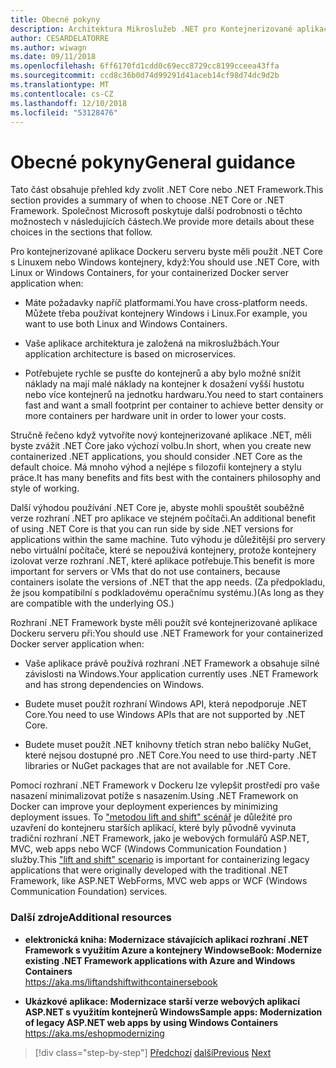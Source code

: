 ```yaml
---
title: Obecné pokyny
description: Architektura Mikroslužeb .NET pro Kontejnerizované aplikace .NET | Obecné pokyny
author: CESARDELATORRE
ms.author: wiwagn
ms.date: 09/11/2018
ms.openlocfilehash: 6ff6170fd1cdd0c69ecc8729cc8199cceea43ffa
ms.sourcegitcommit: ccd8c36b0d74d99291d41aceb14cf98d74dc9d2b
ms.translationtype: MT
ms.contentlocale: cs-CZ
ms.lasthandoff: 12/10/2018
ms.locfileid: "53128476"
---
```

# <a name="general-guidance"></a><span data-ttu-id="9822e-103">Obecné pokyny</span><span class="sxs-lookup"><span data-stu-id="9822e-103">General guidance</span></span>

<span data-ttu-id="9822e-104">Tato část obsahuje přehled kdy zvolit .NET Core nebo .NET Framework.</span><span class="sxs-lookup"><span data-stu-id="9822e-104">This section provides a summary of when to choose .NET Core or .NET Framework.</span></span> <span data-ttu-id="9822e-105">Společnost Microsoft poskytuje další podrobnosti o těchto možnostech v následujících částech.</span><span class="sxs-lookup"><span data-stu-id="9822e-105">We provide more details about these choices in the sections that follow.</span></span>

<span data-ttu-id="9822e-106">Pro kontejnerizované aplikace Dockeru serveru byste měli použít .NET Core s Linuxem nebo Windows kontejnery, když:</span><span class="sxs-lookup"><span data-stu-id="9822e-106">You should use .NET Core, with Linux or Windows Containers, for your containerized Docker server application when:</span></span>

-   <span data-ttu-id="9822e-107">Máte požadavky napříč platformami.</span><span class="sxs-lookup"><span data-stu-id="9822e-107">You have cross-platform needs.</span></span> <span data-ttu-id="9822e-108">Můžete třeba používat kontejnery Windows i Linux.</span><span class="sxs-lookup"><span data-stu-id="9822e-108">For example, you want to use both Linux and Windows Containers.</span></span>

-   <span data-ttu-id="9822e-109">Vaše aplikace architektura je založená na mikroslužbách.</span><span class="sxs-lookup"><span data-stu-id="9822e-109">Your application architecture is based on microservices.</span></span>

-   <span data-ttu-id="9822e-110">Potřebujete rychle se pusťte do kontejnerů a aby bylo možné snížit náklady na mají malé náklady na kontejner k dosažení vyšší hustotu nebo více kontejnerů na jednotku hardwaru.</span><span class="sxs-lookup"><span data-stu-id="9822e-110">You need to start containers fast and want a small footprint per container to achieve better density or more containers per hardware unit in order to lower your costs.</span></span>

<span data-ttu-id="9822e-111">Stručně řečeno když vytvoříte nový kontejnerizované aplikace .NET, měli byste zvážit .NET Core jako výchozí volbu.</span><span class="sxs-lookup"><span data-stu-id="9822e-111">In short, when you create new containerized .NET applications, you should consider .NET Core as the default choice.</span></span> <span data-ttu-id="9822e-112">Má mnoho výhod a nejlépe s filozofií kontejnery a stylu práce.</span><span class="sxs-lookup"><span data-stu-id="9822e-112">It has many benefits and fits best with the containers philosophy and style of working.</span></span>

<span data-ttu-id="9822e-113">Další výhodou používání .NET Core je, abyste mohli spouštět souběžně verze rozhraní .NET pro aplikace ve stejném počítači.</span><span class="sxs-lookup"><span data-stu-id="9822e-113">An additional benefit of using .NET Core is that you can run side by side .NET versions for applications within the same machine.</span></span> <span data-ttu-id="9822e-114">Tuto výhodu je důležitější pro servery nebo virtuální počítače, které se nepoužívá kontejnery, protože kontejnery izolovat verze rozhraní .NET, které aplikace potřebuje.</span><span class="sxs-lookup"><span data-stu-id="9822e-114">This benefit is more important for servers or VMs that do not use containers, because containers isolate the versions of .NET that the app needs.</span></span> <span data-ttu-id="9822e-115">(Za předpokladu, že jsou kompatibilní s podkladovému operačnímu systému.)</span><span class="sxs-lookup"><span data-stu-id="9822e-115">(As long as they are compatible with the underlying OS.)</span></span>

<span data-ttu-id="9822e-116">Rozhraní .NET Framework byste měli použít své kontejnerizované aplikace Dockeru serveru při:</span><span class="sxs-lookup"><span data-stu-id="9822e-116">You should use .NET Framework for your containerized Docker server application when:</span></span>

-   <span data-ttu-id="9822e-117">Vaše aplikace právě používá rozhraní .NET Framework a obsahuje silné závislosti na Windows.</span><span class="sxs-lookup"><span data-stu-id="9822e-117">Your application currently uses .NET Framework and has strong dependencies on Windows.</span></span>

-   <span data-ttu-id="9822e-118">Budete muset použít rozhraní Windows API, která nepodporuje .NET Core.</span><span class="sxs-lookup"><span data-stu-id="9822e-118">You need to use Windows APIs that are not supported by .NET Core.</span></span>

-   <span data-ttu-id="9822e-119">Budete muset použít .NET knihovny třetích stran nebo balíčky NuGet, které nejsou dostupné pro .NET Core.</span><span class="sxs-lookup"><span data-stu-id="9822e-119">You need to use third-party .NET libraries or NuGet packages that are not available for .NET Core.</span></span>

<span data-ttu-id="9822e-120">Pomocí rozhraní .NET Framework v Dockeru lze vylepšit prostředí pro vaše nasazení minimalizovat potíže s nasazením.</span><span class="sxs-lookup"><span data-stu-id="9822e-120">Using .NET Framework on Docker can improve your deployment experiences by minimizing deployment issues.</span></span> <span data-ttu-id="9822e-121">To ["metodou lift and shift" scénář](https://aka.ms/liftandshiftwithcontainersebook) je důležité pro uzavření do kontejneru starších aplikací, které byly původně vyvinuta tradiční rozhraní .NET Framework, jako je webových formulářů ASP.NET, MVC, web apps nebo WCF (Windows Communication Foundation ) služby.</span><span class="sxs-lookup"><span data-stu-id="9822e-121">This ["lift and shift" scenario](https://aka.ms/liftandshiftwithcontainersebook) is important for containerizing legacy applications that were originally developed with the traditional .NET Framework, like ASP.NET WebForms, MVC web apps or WCF (Windows Communication Foundation) services.</span></span>

### <a name="additional-resources"></a><span data-ttu-id="9822e-122">Další zdroje</span><span class="sxs-lookup"><span data-stu-id="9822e-122">Additional resources</span></span>

-   <span data-ttu-id="9822e-123">**elektronická kniha: Modernizace stávajících aplikací rozhraní .NET Framework s využitím Azure a kontejnery Windows**</span><span class="sxs-lookup"><span data-stu-id="9822e-123">**eBook: Modernize existing .NET Framework applications with Azure and Windows Containers**</span></span>  
    https://aka.ms/liftandshiftwithcontainersebook

-   <span data-ttu-id="9822e-124">**Ukázkové aplikace: Modernizace starší verze webových aplikací ASP.NET s využitím kontejnerů Windows**</span><span class="sxs-lookup"><span data-stu-id="9822e-124">**Sample apps: Modernization of legacy ASP.NET web apps by using Windows Containers**</span></span>  
    https://aka.ms/eshopmodernizing

>[!div class="step-by-step"]
><span data-ttu-id="9822e-125">[Předchozí](index.md)
>[další](net-core-container-scenarios.md)</span><span class="sxs-lookup"><span data-stu-id="9822e-125">[Previous](index.md)
[Next](net-core-container-scenarios.md)</span></span>